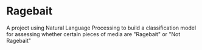 # Ragebait
A project using Natural Language Processing to build a classification model for assessing whether certain pieces of media are "Ragebait" or "Not Ragebait"
